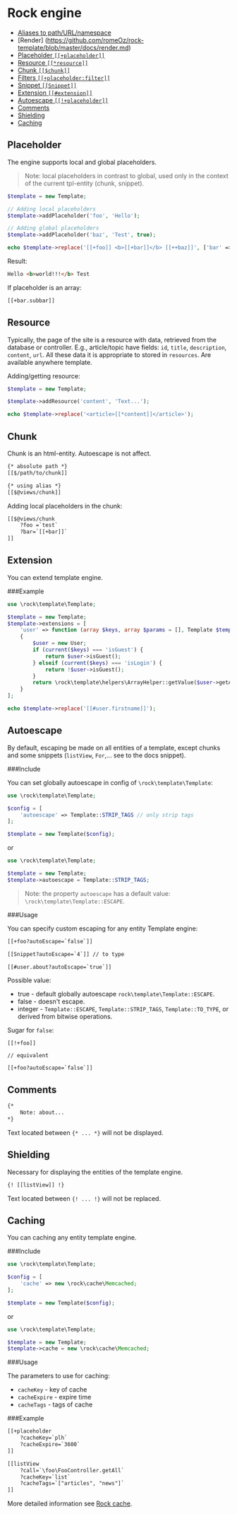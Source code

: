 Rock engine
=================

 * [Aliases to path/URL/namespace](https://github.com/romeOz/rock-template/blob/master/docs/aliases.md)
 * [Render] (https://github.com/romeOz/rock-template/blob/master/docs/render.md)
 * [Placeholder `[[+placeholder]]`](#placeholder)
 * [Resource `[[*resource]]`](#resource)
 * [Chunk `[[$chunk]]`](#chunk)
 * [Filters `[[+placeholder:filter]]`](https://github.com/romeOz/rock-template/blob/master/docs/filters.md)
 * [Snippet `[[Snippet]]`](https://github.com/romeOz/rock-template/blob/master/docs/snippets/readme.md)
 * [Extension `[[#extension]]`](#extension)
 * [Autoescape `[[!+placeholder]]`](#autoescape)
 * [Comments](#comments)
 * [Shielding](#shielding)
 * [Caching](#caching)

Placeholder
-----------------

The engine supports local and global placeholders.
> Note: local placeholders in contrast to global, used only in the context of the current tpl-entity (chunk, snippet).

```php
$template = new Template;

// Adding local placeholders
$template->addPlaceholder('foo', 'Hello');

// Adding global placeholders
$template->addPlaceholder('baz', 'Test', true);

echo $template->replace('[[+foo]] <b>[[+bar]]</b> [[++baz]]', ['bar' => 'world!!!']);
```

Result:
```html
Hello <b>world!!!</b> Test
```

If placeholder is an array:
```html
[[+bar.subbar]]
```

Resource
-----------------

Typically, the page of the site is a resource with data, retrieved from the database or controller. E.g., article/topic have fields: `id`, `title`, `description`, `content`, `url`.
All these data it is appropriate to stored in `resources`. Are available anywhere template.

Adding/getting resource:

```php
$template = new Template;

$template->addResource('content', 'Text...');

echo $template->replace('<article>[[*content]]</article>');
```

Chunk
-----------------

Chunk is an html-entity. Autoescape is not affect.

```html
{* absolute path *}
[[$/path/to/chunk]]

{* using alias *}
[[$@views/chunk]]
```

Adding local placeholders in the chunk:

```html
[[$@views/chunk
    ?foo =`test`
    ?bar=`[[+bar]]`
]]
```

Extension
-----------------

You can extend template engine.

###Example

```php
use \rock\template\Template;

$template = new Template;
$template->extensions = [
    'user' => function (array $keys, array $params = [], Template $template)
    {
        $user = new User;
        if (current($keys) === 'isGuest') {
            return $user->isGuest();
        } elseif (current($keys) === 'isLogin') {
            return !$user->isGuest();
        }
        return \rock\template\helpers\ArrayHelper::getValue($user->getAll(), $keys);
    }
];

echo $template->replace('[[#user.firstname]]');
```

Autoescape
-----------------

By default, escaping be made on all entities of a template, except chunks and some snippets (`listView`, `For`,... see to the docs snippet).

###Include

You can set globally autoescape in config of `\rock\template\Template`:

```php
use \rock\template\Template;

$config = [
    'autoescape' => Template::STRIP_TAGS // only strip tags
];

$template = new Template($config);
```

or

```php
use \rock\template\Template;

$template = new Template;
$template->autoescape = Template::STRIP_TAGS;
```
> Note: the property `autoescape` has a default value: `\rock\template\Template::ESCAPE`.

###Usage

You can specify custom escaping for any entity Template engine:

```html
[[+foo?autoEscape=`false`]]

[[Snippet?autoEscape=`4`]] // to type

[[#user.about?autoEscape=`true`]]
```

Possible value:

 * true - default globally autoescape `rock\template\Template::ESCAPE`.
 * false - doesn't escape.
 * integer - `Template::ESCAPE`, `Template::STRIP_TAGS`, `Template::TO_TYPE`, or derived from bitwise operations.

Sugar for `false`:

```
[[!+foo]]

// equivalent

[[+foo?autoEscape=`false`]]
```

Comments
-----------------

```html
{*
    Note: about...
*}
```

Text located between `{* ... *}` will not be displayed.

Shielding
-----------------

Necessary for displaying the entities of the template engine.

```html
{! [[listView]] !}
```

Text located between `{! ... !}` will not be replaced.

Caching
------------------

You can caching any entity template engine.

###Include

```php
use \rock\template\Template;

$config = [
    'cache' => new \rock\cache\Memcached;
];

$template = new Template($config);
```

or

```php
use \rock\template\Template;

$template = new Template;
$template->cache = new \rock\cache\Memcached;
```

###Usage

The parameters to use for caching:

 * `cacheKey` - key of cache
 * `cacheExpire` - expire time
 * `cacheTags` - tags of cache

###Example

```html
[[+placeholder
    ?cacheKey=`plh`
    ?cacheExpire=`3600`
]]

[[listView
    ?call=`\foo\FooController.getAll`
    ?cacheKey=`list`
    ?cacheTags=`["articles", "news"]`
]]
```

More detailed information see [Rock cache](https://github.com/romeOz/rock-cache/).